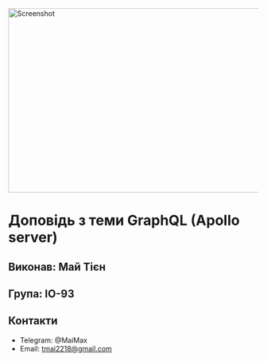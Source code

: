<img src="https://s.dou.ua/storage-files/2_dM06QJE.png" width="852" height="370" alt="Screenshot">

# Доповідь з теми GraphQL (Apollo server)
## Виконав: Май Тієн
## Група: ІО-93
## Контакти
* Telegram: @MaiMax
* Email: tmai2218@gmail.com
